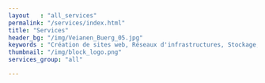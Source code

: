 ```yaml
---
layout   : "all_services"
permalink: "/services/index.html"
title: "Services"
header_bg: "/img/Veianen_Buerg_05.jpg"
keywords : "Création de sites web, Réseaux d'infrastructures, Stockage, Securité, développement applications, développement sites web, développement site web responsives, sites web mobiles, agence développement site web, agence web"
thumbnail: "/img/block_logo.png"
services_group: "all"

---
```


